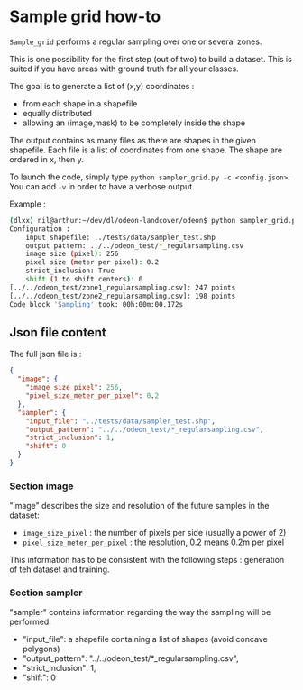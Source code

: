 # Sample grid how-to

`Sample_grid` performs a regular sampling over one or several zones.

This is one possibility for the first step (out of two) to build a dataset. This is suited if you have areas with ground truth for all your classes.   

The goal is to generate a list of (x,y) coordinates :
* from each shape in a shapefile
* equally distributed
* allowing an (image,mask) to be completely inside the shape  

The output contains as many files as there are shapes in the given shapefile. Each file is a list of coordinates from one shape.
The shape are ordered in x, then y.


To launch the code, simply type `python sampler_grid.py -c <config.json>`. You can add `-v` in order to have a verbose output.

Example :
```bash
(dlxx) nil@arthur:~/dev/dl/odeon-landcover/odeon$ python sampler_grid.py -c ../tests/test_sampler_grid.json -v
Configuration :
	input shapefile: ../tests/data/sampler_test.shp
	output pattern: ../../odeon_test/*_regularsampling.csv
	image size (pixel): 256
	pixel size (meter per pixel): 0.2
	strict_inclusion: True
	shift (1 to shift centers): 0
[../../odeon_test/zone1_regularsampling.csv]: 247 points
[../../odeon_test/zone2_regularsampling.csv]: 198 points
Code block 'Sampling' took: 00h:00m:00.172s
```

## Json file content

The full json file is :

```json
{
  "image": {
    "image_size_pixel": 256,
    "pixel_size_meter_per_pixel": 0.2
  },
  "sampler": {
    "input_file": "../tests/data/sampler_test.shp",
    "output_pattern": "../../odeon_test/*_regularsampling.csv",
    "strict_inclusion": 1,
    "shift": 0
  }
}
```

### Section image

"image" describes the size and resolution of the future samples in the dataset:
* `image_size_pixel` : the number of pixels per side (usually a power of 2)
*  `pixel_size_meter_per_pixel` : the resolution, 0.2 means 0.2m per pixel

This information has to be consistent with the following steps : generation of teh dataset and training.

### Section sampler

"sampler" contains information regarding the way the sampling will be performed:
* "input_file": a shapefile containing a list of shapes (avoid concave polygons)
* "output_pattern": "../../odeon_test/*_regularsampling.csv",
* "strict_inclusion": 1,
* "shift": 0
